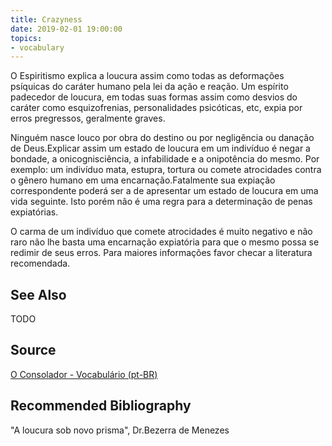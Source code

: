 ```yaml
---
title: Crazyness
date: 2019-02-01 19:00:00
topics:
- vocabulary
---
```


O Espiritismo explica a loucura assim como todas as deformações psíquicas do
caráter humano pela lei da ação e reação. Um espírito padecedor de loucura, em
todas suas formas assim como desvios do caráter como esquizofrenias,
personalidades psicóticas, etc, expia por erros pregressos, geralmente graves.

Ninguém nasce louco por obra do destino ou por negligência ou danação de
Deus.Explicar assim um estado de loucura em um indivíduo é negar a bondade, a
onicognisciência, a infabilidade e a onipotência do mesmo. Por exemplo: um
indivíduo mata, estupra, tortura ou comete atrocidades contra o gênero humano
em uma encarnação.Fatalmente sua expiação correspondente poderá ser a de
apresentar um estado de loucura em uma vida seguinte. Isto porém não é uma
regra para a determinação de penas expiatórias.

O carma de um indivíduo que comete atrocidades é muito negativo e não raro não
lhe basta uma encarnação expiatória para que o mesmo possa se redimir de seus
erros. Para maiores informações favor checar a literatura recomendada.

## See Also
TODO

## Source
[O Consolador - Vocabulário (pt-BR)](http://www.oconsolador.com.br/linkfixo/vocabulario/principal.html)

## Recommended Bibliography
"A loucura sob novo prisma", Dr.Bezerra de Menezes

